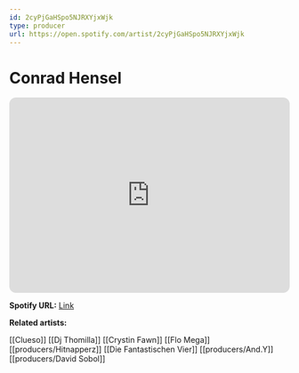```yaml
---
id: 2cyPjGaHSpo5NJRXYjxWjk
type: producer
url: https://open.spotify.com/artist/2cyPjGaHSpo5NJRXYjxWjk
---
```

# Conrad Hensel

<iframe style="border-radius:12px" src="https://open.spotify.com/embed/artist/2cyPjGaHSpo5NJRXYjxWjk" width="100%" height="352" frameBorder="0" allowfullscreen="" allow="autoplay; clipboard-write; encrypted-media; fullscreen; picture-in-picture" loading="lazy"></iframe>

**Spotify URL:** [Link](https://open.spotify.com/artist/2cyPjGaHSpo5NJRXYjxWjk)

**Related artists:**

[[Clueso]]
[[Dj Thomilla]]
[[Crystin Fawn]]
[[Flo Mega]]
[[producers/Hitnapperz]]
[[Die Fantastischen Vier]]
[[producers/And.Y]]
[[producers/David Sobol]]
